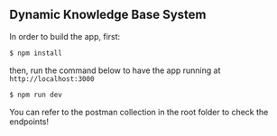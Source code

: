 ## Dynamic Knowledge Base System

In order to build the app, first:
```bash
$ npm install
```

then, run the command below to have the app running at `http://localhost:3000`

```bash
$ npm run dev
```

You can refer to the postman collection in the root folder to check the endpoints!